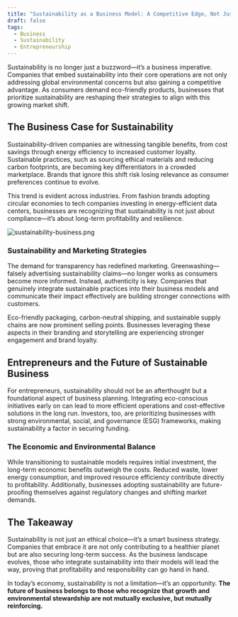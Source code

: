 ```yaml
---
title: "Sustainability as a Business Model: A Competitive Edge, Not Just an Ethical Choice"
draft: false
tags:
  - Business
  - Sustainability
  - Entrepreneurship
---
```

Sustainability is no longer just a buzzword—it’s a business imperative. Companies that embed sustainability into their core operations are not only addressing global environmental concerns but also gaining a competitive advantage. As consumers demand eco-friendly products, businesses that prioritize sustainability are reshaping their strategies to align with this growing market shift.

## The Business Case for Sustainability

Sustainability-driven companies are witnessing tangible benefits, from cost savings through energy efficiency to increased customer loyalty. Sustainable practices, such as sourcing ethical materials and reducing carbon footprints, are becoming key differentiators in a crowded marketplace. Brands that ignore this shift risk losing relevance as consumer preferences continue to evolve.

This trend is evident across industries. From fashion brands adopting circular economies to tech companies investing in energy-efficient data centers, businesses are recognizing that sustainability is not just about compliance—it’s about long-term profitability and resilience.

![sustainability-business.png](https://greatpeopleinside.com/wp-content/uploads/2018/03/sustanability-1030x619.jpg)

### Sustainability and Marketing Strategies

The demand for transparency has redefined marketing. Greenwashing—falsely advertising sustainability claims—no longer works as consumers become more informed. Instead, authenticity is key. Companies that genuinely integrate sustainable practices into their business models and communicate their impact effectively are building stronger connections with customers.

Eco-friendly packaging, carbon-neutral shipping, and sustainable supply chains are now prominent selling points. Businesses leveraging these aspects in their branding and storytelling are experiencing stronger engagement and brand loyalty.

## Entrepreneurs and the Future of Sustainable Business

For entrepreneurs, sustainability should not be an afterthought but a foundational aspect of business planning. Integrating eco-conscious initiatives early on can lead to more efficient operations and cost-effective solutions in the long run. Investors, too, are prioritizing businesses with strong environmental, social, and governance (ESG) frameworks, making sustainability a factor in securing funding.

### The Economic and Environmental Balance

While transitioning to sustainable models requires initial investment, the long-term economic benefits outweigh the costs. Reduced waste, lower energy consumption, and improved resource efficiency contribute directly to profitability. Additionally, businesses adopting sustainability are future-proofing themselves against regulatory changes and shifting market demands.

## The Takeaway

Sustainability is not just an ethical choice—it’s a smart business strategy. Companies that embrace it are not only contributing to a healthier planet but are also securing long-term success. As the business landscape evolves, those who integrate sustainability into their models will lead the way, proving that profitability and responsibility can go hand in hand.

In today’s economy, sustainability is not a limitation—it’s an opportunity. **The future of business belongs to those who recognize that growth and environmental stewardship are not mutually exclusive, but mutually reinforcing.**